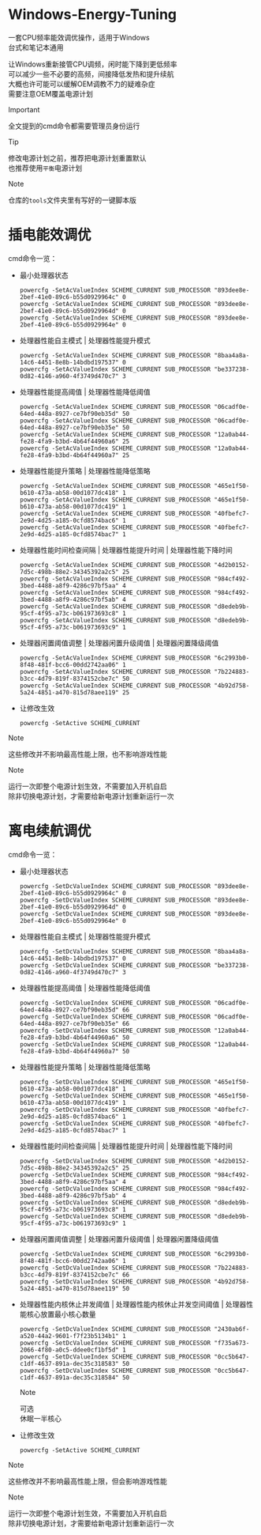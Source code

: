 # Windows-Energy-Tuning
一套CPU频率能效调优操作，适用于Windows  
台式和笔记本通用  
  
让Windows重新接管CPU调频，闲时能下降到更低频率  
可以减少一些不必要的高频，间接降低发热和提升续航  
大概也许可能可以缓解OEM调教不力的疑难杂症  
需要注意OEM覆盖电源计划  

> [!IMPORTANT]
> 全文提到的cmd命令都需要管理员身份运行  

> [!TIP]
> 修改电源计划之前，推荐把电源计划重置默认  
> 也推荐使用`平衡`电源计划  

> [!NOTE]
> 仓库的`tools`文件夹里有写好的一键脚本版  

# 插电能效调优
cmd命令一览：
- 最小处理器状态
    ```
    powercfg -SetAcValueIndex SCHEME_CURRENT SUB_PROCESSOR "893dee8e-2bef-41e0-89c6-b55d0929964c" 0
    powercfg -SetAcValueIndex SCHEME_CURRENT SUB_PROCESSOR "893dee8e-2bef-41e0-89c6-b55d0929964d" 0
    powercfg -SetAcValueIndex SCHEME_CURRENT SUB_PROCESSOR "893dee8e-2bef-41e0-89c6-b55d0929964e" 0
    ```
- 处理器性能自主模式 | 处理器性能提升模式
    ```
    powercfg -SetAcValueIndex SCHEME_CURRENT SUB_PROCESSOR "8baa4a8a-14c6-4451-8e8b-14bdbd197537" 0
    powercfg -SetAcValueIndex SCHEME_CURRENT SUB_PROCESSOR "be337238-0d82-4146-a960-4f3749d470c7" 3
    ```
- 处理器性能提高阈值 | 处理器性能降低阈值
    ```
    powercfg -SetAcValueIndex SCHEME_CURRENT SUB_PROCESSOR "06cadf0e-64ed-448a-8927-ce7bf90eb35d" 50
    powercfg -SetAcValueIndex SCHEME_CURRENT SUB_PROCESSOR "06cadf0e-64ed-448a-8927-ce7bf90eb35e" 50
    powercfg -SetAcValueIndex SCHEME_CURRENT SUB_PROCESSOR "12a0ab44-fe28-4fa9-b3bd-4b64f44960a6" 25
    powercfg -SetAcValueIndex SCHEME_CURRENT SUB_PROCESSOR "12a0ab44-fe28-4fa9-b3bd-4b64f44960a7" 25
    ```
- 处理器性能提升策略 | 处理器性能降低策略
    ```
    powercfg -SetAcValueIndex SCHEME_CURRENT SUB_PROCESSOR "465e1f50-b610-473a-ab58-00d1077dc418" 1
    powercfg -SetAcValueIndex SCHEME_CURRENT SUB_PROCESSOR "465e1f50-b610-473a-ab58-00d1077dc419" 1
    powercfg -SetAcValueIndex SCHEME_CURRENT SUB_PROCESSOR "40fbefc7-2e9d-4d25-a185-0cfd8574bac6" 1
    powercfg -SetAcValueIndex SCHEME_CURRENT SUB_PROCESSOR "40fbefc7-2e9d-4d25-a185-0cfd8574bac7" 1
    ```
- 处理器性能时间检查间隔 | 处理器性能提升时间 | 处理器性能下降时间
    ```
    powercfg -SetAcValueIndex SCHEME_CURRENT SUB_PROCESSOR "4d2b0152-7d5c-498b-88e2-34345392a2c5" 25
    powercfg -SetAcValueIndex SCHEME_CURRENT SUB_PROCESSOR "984cf492-3bed-4488-a8f9-4286c97bf5aa" 4
    powercfg -SetAcValueIndex SCHEME_CURRENT SUB_PROCESSOR "984cf492-3bed-4488-a8f9-4286c97bf5ab" 4
    powercfg -SetAcValueIndex SCHEME_CURRENT SUB_PROCESSOR "d8edeb9b-95cf-4f95-a73c-b061973693c8" 1
    powercfg -SetAcValueIndex SCHEME_CURRENT SUB_PROCESSOR "d8edeb9b-95cf-4f95-a73c-b061973693c9" 1
    ```
- 处理器闲置阈值调整 | 处理器闲置升级阈值 | 处理器闲置降级阈值
    ```
    powercfg -SetAcValueIndex SCHEME_CURRENT SUB_PROCESSOR "6c2993b0-8f48-481f-bcc6-00dd2742aa06" 1
    powercfg -SetAcValueIndex SCHEME_CURRENT SUB_PROCESSOR "7b224883-b3cc-4d79-819f-8374152cbe7c" 50
    powercfg -SetAcValueIndex SCHEME_CURRENT SUB_PROCESSOR "4b92d758-5a24-4851-a470-815d78aee119" 25
    ```
- 让修改生效
    ```
    powercfg -SetActive SCHEME_CURRENT
    ```

> [!NOTE]
> 这些修改并不影响最高性能上限，也不影响游戏性能  

> [!NOTE]
> 运行一次即整个电源计划生效，不需要加入开机自启  
> 除非切换电源计划，才需要给新电源计划重新运行一次  

# 离电续航调优
cmd命令一览：
- 最小处理器状态
    ```
    powercfg -SetDcValueIndex SCHEME_CURRENT SUB_PROCESSOR "893dee8e-2bef-41e0-89c6-b55d0929964c" 0
    powercfg -SetDcValueIndex SCHEME_CURRENT SUB_PROCESSOR "893dee8e-2bef-41e0-89c6-b55d0929964d" 0
    powercfg -SetDcValueIndex SCHEME_CURRENT SUB_PROCESSOR "893dee8e-2bef-41e0-89c6-b55d0929964e" 0
    ```
- 处理器性能自主模式 | 处理器性能提升模式
    ```
    powercfg -SetDcValueIndex SCHEME_CURRENT SUB_PROCESSOR "8baa4a8a-14c6-4451-8e8b-14bdbd197537" 0
    powercfg -SetDcValueIndex SCHEME_CURRENT SUB_PROCESSOR "be337238-0d82-4146-a960-4f3749d470c7" 3
    ```
- 处理器性能提高阈值 | 处理器性能降低阈值
    ```
    powercfg -SetDcValueIndex SCHEME_CURRENT SUB_PROCESSOR "06cadf0e-64ed-448a-8927-ce7bf90eb35d" 66
    powercfg -SetDcValueIndex SCHEME_CURRENT SUB_PROCESSOR "06cadf0e-64ed-448a-8927-ce7bf90eb35e" 66
    powercfg -SetDcValueIndex SCHEME_CURRENT SUB_PROCESSOR "12a0ab44-fe28-4fa9-b3bd-4b64f44960a6" 50
    powercfg -SetDcValueIndex SCHEME_CURRENT SUB_PROCESSOR "12a0ab44-fe28-4fa9-b3bd-4b64f44960a7" 50
    ```
- 处理器性能提升策略 | 处理器性能降低策略
    ```
    powercfg -SetDcValueIndex SCHEME_CURRENT SUB_PROCESSOR "465e1f50-b610-473a-ab58-00d1077dc418" 1
    powercfg -SetDcValueIndex SCHEME_CURRENT SUB_PROCESSOR "465e1f50-b610-473a-ab58-00d1077dc419" 1
    powercfg -SetDcValueIndex SCHEME_CURRENT SUB_PROCESSOR "40fbefc7-2e9d-4d25-a185-0cfd8574bac6" 1
    powercfg -SetDcValueIndex SCHEME_CURRENT SUB_PROCESSOR "40fbefc7-2e9d-4d25-a185-0cfd8574bac7" 1
    ```
- 处理器性能时间检查间隔 | 处理器性能提升时间 | 处理器性能下降时间
    ```
    powercfg -SetDcValueIndex SCHEME_CURRENT SUB_PROCESSOR "4d2b0152-7d5c-498b-88e2-34345392a2c5" 25
    powercfg -SetDcValueIndex SCHEME_CURRENT SUB_PROCESSOR "984cf492-3bed-4488-a8f9-4286c97bf5aa" 4
    powercfg -SetDcValueIndex SCHEME_CURRENT SUB_PROCESSOR "984cf492-3bed-4488-a8f9-4286c97bf5ab" 4
    powercfg -SetDcValueIndex SCHEME_CURRENT SUB_PROCESSOR "d8edeb9b-95cf-4f95-a73c-b061973693c8" 1
    powercfg -SetDcValueIndex SCHEME_CURRENT SUB_PROCESSOR "d8edeb9b-95cf-4f95-a73c-b061973693c9" 1
    ```
- 处理器闲置阈值调整 | 处理器闲置升级阈值 | 处理器闲置降级阈值
    ```
    powercfg -SetDcValueIndex SCHEME_CURRENT SUB_PROCESSOR "6c2993b0-8f48-481f-bcc6-00dd2742aa06" 1
    powercfg -SetDcValueIndex SCHEME_CURRENT SUB_PROCESSOR "7b224883-b3cc-4d79-819f-8374152cbe7c" 66
    powercfg -SetDcValueIndex SCHEME_CURRENT SUB_PROCESSOR "4b92d758-5a24-4851-a470-815d78aee119" 50
    ```
- 处理器性能内核休止并发阈值 | 处理器性能内核休止并发空间阈值 | 处理器性能核心放置最小核心数量
    ```
    powercfg -SetDcValueIndex SCHEME_CURRENT SUB_PROCESSOR "2430ab6f-a520-44a2-9601-f7f23b5134b1" 1
    powercfg -SetDcValueIndex SCHEME_CURRENT SUB_PROCESSOR "f735a673-2066-4f80-a0c5-ddee0cf1bf5d" 1
    powercfg -SetDcValueIndex SCHEME_CURRENT SUB_PROCESSOR "0cc5b647-c1df-4637-891a-dec35c318583" 50
    powercfg -SetDcValueIndex SCHEME_CURRENT SUB_PROCESSOR "0cc5b647-c1df-4637-891a-dec35c318584" 50
    ```

    > [!NOTE]
    > 可选  
    > 休眠一半核心  

- 让修改生效
    ```
    powercfg -SetActive SCHEME_CURRENT
    ```

> [!NOTE]
> 这些修改并不影响最高性能上限，但会影响游戏性能  

> [!NOTE]
> 运行一次即整个电源计划生效，不需要加入开机自启  
> 除非切换电源计划，才需要给新电源计划重新运行一次  
